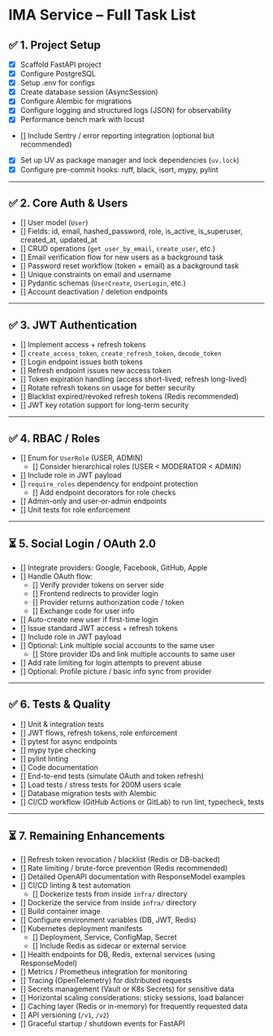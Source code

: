 # IMA Service – Full Task List

## ✅ 1. Project Setup
- [x] Scaffold FastAPI project
- [x] Configure PostgreSQL  
- [x] Setup .env for configs  
- [x] Create database session (AsyncSession)  
- [x] Configure Alembic for migrations  
- [x] Configure logging and structured logs (JSON) for observability  
- [x]  Performance bench mark with locust
- [] Include Sentry / error reporting integration (optional but recommended)  
- [x] Set up UV as package manager and lock dependencies (`uv.lock`)  
- [x] Configure pre-commit hooks: ruff, black, isort, mypy, pylint  

---

## ✅ 2. Core Auth & Users
- [] User model (`User`)  
- [] Fields: id, email, hashed_password, role, is_active, is_superuser, 
      created_at, updated_at  
- [] CRUD operations (`get_user_by_email`, `create_user`, etc.)  
- [] Email verification flow for new users as a background task  
- [] Password reset workflow (token + email) as a background task  
- [] Unique constraints on email and username  
- [] Pydantic schemas (`UserCreate`, `UserLogin`, etc.)  
- [] Account deactivation / deletion endpoints  

---

## ✅ 3. JWT Authentication
- [] Implement access + refresh tokens  
- [] `create_access_token`, `create_refresh_token`, `decode_token`  
- [] Login endpoint issues both tokens  
- [] Refresh endpoint issues new access token  
- [] Token expiration handling (access short-lived, refresh long-lived)  
- [] Rotate refresh tokens on usage for better security  
- [] Blacklist expired/revoked refresh tokens (Redis recommended)  
- [] JWT key rotation support for long-term security  

---

## ✅ 4. RBAC / Roles
- [] Enum for `UserRole` (USER, ADMIN)  
  - [] Consider hierarchical roles (USER < MODERATOR < ADMIN)  
- [] Include role in JWT payload  
- [] `require_roles` dependency for endpoint protection  
  - [] Add endpoint decorators for role checks  
- [] Admin-only and user-or-admin endpoints  
- [] Unit tests for role enforcement  

---

## ⏳ 5. Social Login / OAuth 2.0
- [] Integrate providers: Google, Facebook, GitHub, Apple  
- [] Handle OAuth flow:  
  - [] Verify provider tokens on server side  
  - [] Frontend redirects to provider login  
  - [] Provider returns authorization code / token  
  - [] Exchange code for user info  
- [] Auto-create new user if first-time login  
- [] Issue standard JWT access + refresh tokens  
- [] Include role in JWT payload  
- [] Optional: Link multiple social accounts to the same user  
  - [] Store provider IDs and link multiple accounts to same user  
- [] Add rate limiting for login attempts to prevent abuse  
- [] Optional: Profile picture / basic info sync from provider  

---

## ✅ 6. Tests & Quality
- [] Unit & integration tests  
- [] JWT flows, refresh tokens, role enforcement  
- [] pytest for async endpoints  
- [] mypy type checking  
- [] pylint linting  
- [] Code documentation  
- [] End-to-end tests (simulate OAuth and token refresh)  
- [] Load tests / stress tests for 200M users scale  
- [] Database migration tests with Alembic  
- [] CI/CD workflow (GitHub Actions or GitLab) to run lint, typecheck, tests  

---

## ⏳ 7. Remaining Enhancements
- [] Refresh token revocation / blacklist (Redis or DB-backed)  
- [] Rate limiting / brute-force prevention (Redis recommended)  
- [] Detailed OpenAPI documentation with ResponseModel examples  
- [] CI/CD linting & test automation  
  - [] Dockerize tests from inside `infra/` directory  
- [] Dockerize the service from inside `infra/` directory  
- [] Build container image  
- [] Configure environment variables (DB, JWT, Redis)  
- [] Kubernetes deployment manifests  
  - [] Deployment, Service, ConfigMap, Secret  
  - [] Include Redis as sidecar or external service  
- [] Health endpoints for DB, Redis, external services (using ResponseModel)  
- [] Metrics / Prometheus integration for monitoring  
- [] Tracing (OpenTelemetry) for distributed requests  
- [] Secrets management (Vault or K8s Secrets) for sensitive data  
- [] Horizontal scaling considerations: sticky sessions, load balancer  
- [] Caching layer (Redis or in-memory) for frequently requested data  
- [] API versioning (`/v1`, `/v2`)  
- [] Graceful startup / shutdown events for FastAPI  
